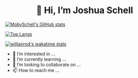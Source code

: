 <h1 align="center">👋 Hi, I’m Joshua Schell</h1>

[![MobySchell's GitHub stats](https://github-readme-stats.vercel.app/api?username=mobyschell&count_private=true&show_icons=true&theme=radical)](https://github.com/mobyschell/github-readme-stats)

[![Top Langs](https://github-readme-stats.vercel.app/api/top-langs/?username=mobyschell&layout=compact)](https://github.com/mobyschell/github-readme-stats)

[![willianrod's wakatime stats](https://github-readme-stats.vercel.app/api/wakatime?username=mobyschell)](https://github.com/mobyschell/github-readme-stats)

- 👀 I’m interested in ...
- 🌱 I’m currently learning ...
- 💞️ I’m looking to collaborate on ...
- 📫 How to reach me ...

<!---
MobySchell/MobySchell is a ✨ special ✨ repository because its `README.md` (this file) appears on your GitHub profile.
You can click the Preview link to take a look at your changes.
--->

